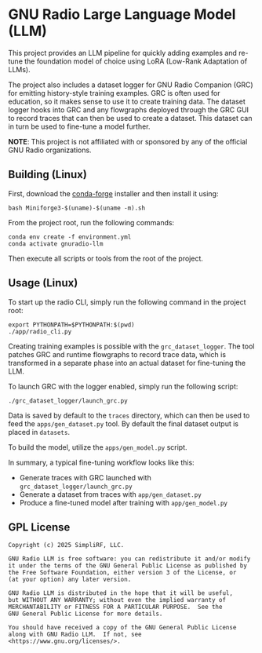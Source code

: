 # GNU Radio Large Language Model (LLM)

This project provides an LLM pipeline for quickly adding examples and re-tune
the foundation model of choice using LoRA (Low-Rank Adaptation of LLMs).

The project also includes a dataset logger for GNU Radio Companion (GRC)
for emitting history-style training examples. GRC is often used for
education, so it makes sense to use it to create training data.
The dataset logger hooks into GRC and any flowgraphs deployed through the GRC
GUI to record traces that can then be used to create a dataset.
This dataset can in turn be used to fine-tune a model further.

**NOTE**: This project is not affiliated with or sponsored by any of the
official GNU Radio organizations.

## Building (Linux)

First, download the [conda-forge](https://conda-forge.org/download/)
installer and then install it using:
```
bash Miniforge3-$(uname)-$(uname -m).sh
```

From the project root, run the following commands:
```
conda env create -f environment.yml
conda activate gnuradio-llm
```

Then execute all scripts or tools from the root of the project.

## Usage (Linux)

To start up the radio CLI, simply run the following command in the project root:
```
export PYTHONPATH=$PYTHONPATH:$(pwd)
./app/radio_cli.py
```

Creating training examples is possible with the `grc_dataset_logger`. The tool
patches GRC and runtime flowgraphs to record trace data, which is transformed
in a separate phase into an actual dataset for fine-tuning the LLM.

To launch GRC with the logger enabled, simply run the following script:
```
./grc_dataset_logger/launch_grc.py
```

Data is saved by default to the `traces` directory, which can then be used
to feed the `apps/gen_dataset.py` tool. By default the final dataset output
is placed in `datasets`.

To build the model, utilize the `apps/gen_model.py` script.

In summary, a typical fine-tuning workflow looks like this:
* Generate traces with GRC launched with `grc_dataset_logger/launch_grc.py`
* Generate a dataset from traces with `app/gen_dataset.py`
* Produce a fine-tuned model after training with `app/gen_model.py`

## GPL License
```
Copyright (c) 2025 SimpliRF, LLC.

GNU Radio LLM is free software: you can redistribute it and/or modify
it under the terms of the GNU General Public License as published by
the Free Software Foundation, either version 3 of the License, or
(at your option) any later version.

GNU Radio LLM is distributed in the hope that it will be useful,
but WITHOUT ANY WARRANTY; without even the implied warranty of
MERCHANTABILITY or FITNESS FOR A PARTICULAR PURPOSE.  See the
GNU General Public License for more details.

You should have received a copy of the GNU General Public License
along with GNU Radio LLM.  If not, see <https://www.gnu.org/licenses/>.
```
